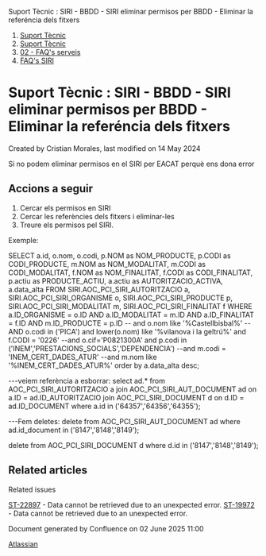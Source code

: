 Suport Tècnic : SIRI - BBDD - SIRI eliminar permisos per BBDD - Eliminar la referéncia dels fitxers  

1.  [Suport Tècnic](index.html)
2.  [Suport Tècnic](13893782.html)
3.  [02 - FAQ's serveis](26313393.html)
4.  [FAQ's SIRI](26313612.html)

Suport Tècnic : SIRI - BBDD - SIRI eliminar permisos per BBDD - Eliminar la referéncia dels fitxers
===================================================================================================

Created by Cristian Morales, last modified on 14 May 2024

Si no podem eliminar permisos en el SIRI per EACAT perquè ens dona error

Accions a seguir
----------------

1.  Cercar els permisos en SIRI
2.  Cercar les referències dels fitxers i eliminar-les
3.  Treure els permisos pel SIRI.

Exemple:

SELECT 
a.id,
o.nom,
       o.codi,
       p.NOM       as NOM\_PRODUCTE,
       p.CODI      as CODI\_PRODUCTE,
       m.NOM       as NOM\_MODALITAT,
       m.CODI      as CODI\_MODALITAT,
       f.NOM       as NOM\_FINALITAT,
       f.CODI      as CODI\_FINALITAT,
       p.actiu     as PRODUCTE\_ACTIU,
       a.actiu     as AUTORITZACIO\_ACTIVA,
       a.data\_alta
  FROM SIRI.AOC\_PCI\_SIRI\_AUTORITZACIO a,
       SIRI.AOC\_PCI\_SIRI\_ORGANISME    o,
       SIRI.AOC\_PCI\_SIRI\_PRODUCTE     p,
       SIRI.AOC\_PCI\_SIRI\_MODALITAT    m,
       SIRI.AOC\_PCI\_SIRI\_FINALITAT    f
 WHERE a.ID\_ORGANISME = o.ID
   AND a.ID\_MODALITAT = m.ID
   AND a.ID\_FINALITAT = f.ID
   AND m.ID\_PRODUCTE = p.ID
    --    and o.nom like '%Castellbisbal%'
 --AND o.codi in ('PICA')
      and lower(o.nom) like '%vilanova i la geltrú%'
      and f.CODI = '0226'
      --and o.cif='P0821300A'
 and p.codi in ('INEM','PRESTACIONS\_SOCIALS','DEPENDENCIA')
 --and m.codi = 'INEM\_CERT\_DADES\_ATUR'
--and m.nom like '%INEM\_CERT\_DADES\_ATUR%'
 order by a.data\_alta desc;

---veiem referència a esborrar:
select ad.\* from AOC\_PCI\_SIRI\_AUTORITZACIO a
join AOC\_PCI\_SIRI\_AUT\_DOCUMENT ad
on a.ID = ad.ID\_AUTORITZACIO
join AOC\_PCI\_SIRI\_DOCUMENT d
on d.ID = ad.ID\_DOCUMENT
where a.id in ('64357','64356','64355');

---Fem deletes:
delete from AOC\_PCI\_SIRI\_AUT\_DOCUMENT ad
where ad.id\_document in ('8147','8148','8149');

delete from AOC\_PCI\_SIRI\_DOCUMENT d
where d.id in ('8147','8148','8149');

Related articles
----------------

  

Related issues

[ST-22897](https://contacte.aoc.cat/browse/ST-22897?src=confmacro) - Data cannot be retrieved due to an unexpected error. [ST-19972](https://contacte.aoc.cat/browse/ST-19972?src=confmacro) - Data cannot be retrieved due to an unexpected error.

Document generated by Confluence on 02 June 2025 11:00

[Atlassian](http://www.atlassian.com/)